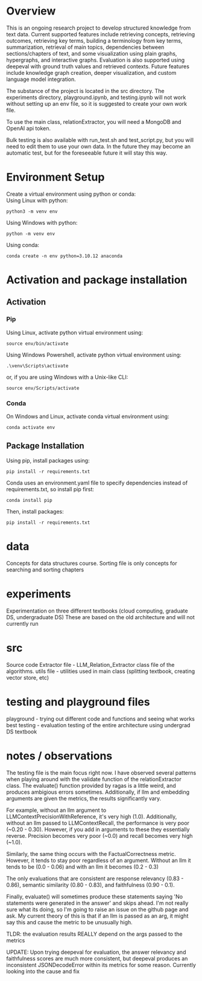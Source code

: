 # Overview
This is an ongoing research project to develop structured knowledge from text data. Current supported features include retrieving concepts, retrieving outcomes, retrieving key terms, building a terminology from key terms, summarization, retrieval of main topics, dependencies between sections/chapters of text, and some visualization using plain graphs, hypergraphs, and interactive graphs. Evaluation is also supported using deepeval with ground truth values and retrieved contexts. Future features include knowledge graph creation, deeper visualization, and custom language model integration. 

The substance of the project is located in the src directory. The experiments directory, playground.ipynb, and testing.ipynb will not work without setting up an env file, so it is suggested to create your own work file. 

To use the main class, relationExtractor, you will need a MongoDB and OpenAI api token. 

Bulk testing is also available with run_test.sh and test_script.py, but you will need to edit them to use your own data. In the future they may become an automatic test, but for the foreseeable future it will stay this way. 

# Environment Setup
Create a virtual environment using python or conda:<br/>
Using Linux with python:
```
python3 -m venv env
```
Using Windows with python:
```
python -m venv env
```
Using conda:
```
conda create -n env python=3.10.12 anaconda
```
# Activation and package installation
## Activation
### Pip
Using Linux, activate python virtual environment using:<br/>
```
source env/bin/activate
```
Using Windows Powershell, activate python virtual environment using:
```
.\venv\Scripts\activate
```
or, if you are using Windows with a Unix-like CLI:
```
source env/Scripts/activate
```
### Conda
On Windows and Linux, activate conda virtual environment using:
```
conda activate env
```
## Package Installation
Using pip, install packages using:
```
pip install -r requirements.txt
```
Conda uses an environment.yaml file to specify dependencies instead of requirements.txt, so install pip first:
```
conda install pip
```
Then, install packages:
```
pip install -r requirements.txt
```
# data
Concepts for data structures course. Sorting file is only concepts for searching and sorting chapters

# experiments
Experimentation on three different textbooks (cloud computing, graduate DS, undergraduate DS)
These are based on the old architecture and will not currently run

# src
Source code
Extractor file - LLM_Relation_Extractor class file of the algorithms.
utils file - utilities used in main class (splitting textbook, creating vector store, etc)

# testing and playground files
playground - trying out different code and functions and seeing what works best 
testing - evaluation testing of the entire architecture using undergrad DS textbook

# notes / observations
The testing file is the main focus right now. I have observed several patterns when playing around with the validate function of the relationExtractor class. The evaluate() function provided by ragas is a little weird, and produces ambigious errors sometimes. Additionally, if llm and embedding arguments are given the metrics, the results significantly vary. 

For example, without an llm argument to LLMContextPrecisionWithReference, it's very high (1.0). Additionally, without an llm passed to LLMContextRecall, the performance is very poor (~0.20 - 0.30). However, if you add in arguments to these they essentially reverse. Precision becomes very poor (~0.0) and recall becomes very high (~1.0). 

Similarly, the same thing occurs with the FactualCorrectness metric. However, it tends to stay poor regardless of an argument. Without an llm it tends to be (0.0 - 0.06) and with an llm it becomes (0.2 - 0.3)

The only evaluations that are consistent are response relevancy (0.83 - 0.86), semantic similarity (0.80 - 0.83), and faithfulness (0.90 - 0.1).

Finally, evaluate() will sometimes produce these statements saying 'No statements were generated in the answer' and skips ahead. I'm not really sure what its doing, so I'm going to raise an issue on the github page and ask. My current theory of this is that if an llm is passed as an arg, it might say this and cause the metric to be unusually high.


TLDR: the evaluation results REALLY depend on the args passed to the metrics

UPDATE: Upon trying deepeval for evaluation, the answer relevancy and faithfulness scores are much more consistent, but deepeval produces an inconsistent JSONDecodeError within its metrics for some reason. Currently looking into the cause and fix 
